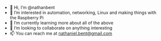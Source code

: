 - 👋 Hi, I’m @nathanbent
- 👀 I’m interested in automation, networking, Linux and making things with the Raspberry Pi
- 🌱 I’m currently learning more about all of the above
- 💞️ I’m looking to collaborate on anything interesting
- 📫 You can reach me at nathaniel.bent@gmail.com

